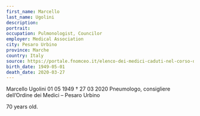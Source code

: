 ```yaml
---
first_name: Marcello
last_name: Ugolini
description: 
portrait: 
occupation: Pulmonologist, Councilor
employer: Medical Association
city: Pesaro Urbino
province: Marche
country: Italy 
source: https://portale.fnomceo.it/elenco-dei-medici-caduti-nel-corso-dellepidemia-di-covid-19/
birth_date: 1949-05-01
death_date: 2020-03-27
---
```


Marcello Ugolini 01 05 1949 † 27 03 2020
Pneumologo, consigliere dell’Ordine dei Medici – Pesaro Urbino

70 years old.